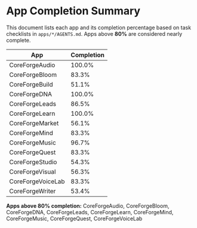 # App Completion Summary

This document lists each app and its completion percentage based on task checklists in `apps/*/AGENTS.md`. Apps above **80%** are considered nearly complete.

| App | Completion |
|-----|------------|
| CoreForgeAudio | 100.0% |
| CoreForgeBloom | 83.3% |
| CoreForgeBuild | 51.1% |
| CoreForgeDNA | 100.0% |
| CoreForgeLeads | 86.5% |
| CoreForgeLearn | 100.0% |
| CoreForgeMarket | 56.1% |
| CoreForgeMind | 83.3% |
| CoreForgeMusic | 96.7% |
| CoreForgeQuest | 83.3% |
| CoreForgeStudio | 54.3% |
| CoreForgeVisual | 56.3% |
| CoreForgeVoiceLab | 83.3% |
| CoreForgeWriter | 53.4% |

**Apps above 80% completion:** CoreForgeAudio, CoreForgeBloom, CoreForgeDNA, CoreForgeLeads, CoreForgeLearn, CoreForgeMind, CoreForgeMusic, CoreForgeQuest, CoreForgeVoiceLab

